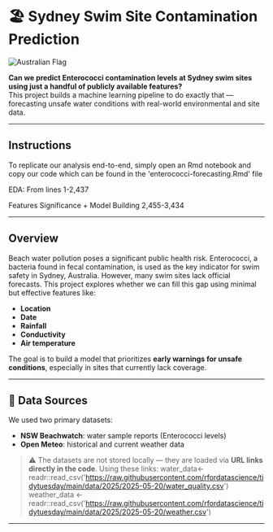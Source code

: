 # 🏖️ Sydney Swim Site Contamination Prediction

![Australian Flag](https://i.imgur.com/uBL1Z78.gif)

**Can we predict Enterococci contamination levels at Sydney swim sites using just a handful of publicly available features?**  
This project builds a machine learning pipeline to do exactly that — forecasting unsafe water conditions with real-world environmental and site data.

---



## Instructions

To replicate our analysis end-to-end, simply open an Rmd notebook and copy our code which can be found in the 'enterococci-forecasting.Rmd' file

EDA: From lines 1-2,437

Features Significance + Model Building 2,455-3,434

---

## Overview

Beach water pollution poses a significant public health risk. Enterococci, a bacteria found in fecal contamination, is used as the key indicator for swim safety in Sydney, Australia. However, many swim sites lack official forecasts. This project explores whether we can fill this gap using minimal but effective features like:

- **Location**
- **Date**
- **Rainfall**
- **Conductivity**
- **Air temperature**

The goal is to build a model that prioritizes **early warnings for unsafe conditions**, especially in sites that currently lack coverage.

---

## 📁 Data Sources

We used two primary datasets:

- **NSW Beachwatch**: water sample reports (Enterococci levels)
- **Open Meteo**: historical and current weather data

> ⚠️ The datasets are not stored locally — they are loaded via **URL links directly in the code**.
> Using these links:
> water_data<- readr::read_csv('https://raw.githubusercontent.com/rfordatascience/tidytuesday/main/data/2025/2025-05-20/water_quality.csv')
> weather_data <- readr::read_csv('https://raw.githubusercontent.com/rfordatascience/tidytuesday/main/data/2025/2025-05-20/weather.csv')


---
